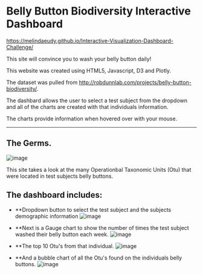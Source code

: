 # Belly Button Biodiversity Interactive Dashboard
https://melindaeudy.github.io/Interactive-Visualization-Dashboard-Challenge/	

This site will convince you to wash your belly button daily!

This website was created using HTML5, Javascript, D3 and Plotly.

The dataset was pulled from http://robdunnlab.com/projects/belly-button-biodiversity/.

The dashbard allows the user to select a test subject from the dropdown and all of the charts are created with that individuals information.

The charts provide information when hovered over with your mouse.

---
## The Germs.
![image](https://user-images.githubusercontent.com/74002089/114196427-55f3a980-991f-11eb-864c-0b12ccf6cf9e.png)

This site takes a look at the many Operationbal Taxonomic Units (Otu) that were located in test subjects belly buttons.

## The dashboard includes:

* **Dropdown button to select the test subject and the subjects demographic information
![image](https://user-images.githubusercontent.com/74002089/114197320-3741e280-9920-11eb-8f7a-4b3dfe7d3f70.png)

* **Next is a Gauge chart to show the number of times the test subject washed their belly button each week.
 ![image](https://user-images.githubusercontent.com/74002089/114203995-b0443880-9926-11eb-8bb0-83fa1859d634.png)

* **The top 10 Otu's from that individual.
 ![image](https://user-images.githubusercontent.com/74002089/114204127-d4077e80-9926-11eb-8055-13f8f782bdff.png)

* **And a bubble chart of all the Otu's found on the individuals belly buttons.
 ![image](https://user-images.githubusercontent.com/74002089/114204311-0ca75800-9927-11eb-9a8f-651dc7af114b.png)
